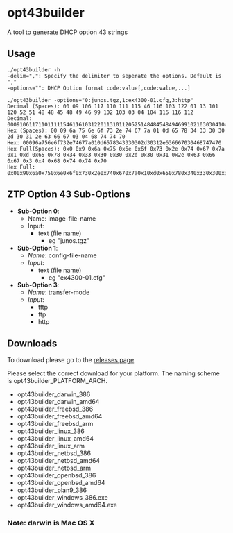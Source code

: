opt43builder
============

A tool to generate DHCP option 43 strings

Usage
-----

```
./opt43builder -h
-delim=",": Specify the delimiter to seperate the options. Default is ","
-options="": DHCP Option format code:value[,code:value,...]

./opt43builder -options="0:junos.tgz,1:ex4300-01.cfg,3:http"
Decimal (Spaces): 00 09 106 117 110 111 115 46 116 103 122 01 13 101 120 52 51 48 48 45 48 49 46 99 102 103 03 04 104 116 116 112
Decimal: 00091061171101111154611610312201131011205251484845484946991021030304104116116112
Hex (Spaces): 00 09 6a 75 6e 6f 73 2e 74 67 7a 01 0d 65 78 34 33 30 30 2d 30 31 2e 63 66 67 03 04 68 74 74 70
Hex: 00096a756e6f732e74677a010d6578343330302d30312e636667030468747470
Hex Full(Spaces): 0x0 0x9 0x6a 0x75 0x6e 0x6f 0x73 0x2e 0x74 0x67 0x7a 0x1 0xd 0x65 0x78 0x34 0x33 0x30 0x30 0x2d 0x30 0x31 0x2e 0x63 0x66 0x67 0x3 0x4 0x68 0x74 0x74 0x70
Hex Full: 0x00x90x6a0x750x6e0x6f0x730x2e0x740x670x7a0x10xd0x650x780x340x330x300x300x2d0x300x310x2e0x630x660x670x30x40x680x740x740x70

```

ZTP Option 43 Sub-Options
-------------------------
- __Sub-Option 0__:
	- Name: image-file-name
	- Input:
		- text (file name)
			- eg "junos.tgz"
- __Sub-Option 1__:
	- _Name_: config-file-name
	- _Input_:
		- text (file name)
			- eg "ex4300-01.cfg"
- __Sub-Option 3__:
	- _Name_: transfer-mode
	- _Input_:
		- tftp 
		- ftp
		- http

Downloads
---------

To download please go to the [releases page](https://github.com/JNPRAutomate/opt43builder/releases)

Please select the correct download for your platform. The naming scheme is opt43builder_PLATFORM_ARCH.

-	opt43builder_darwin_386
-	opt43builder_darwin_amd64
-	opt43builder_freebsd_386
-	opt43builder_freebsd_amd64
-	opt43builder_freebsd_arm
-	opt43builder_linux_386
-	opt43builder_linux_amd64
-	opt43builder_linux_arm
-	opt43builder_netbsd_386
-	opt43builder_netbsd_amd64
-	opt43builder_netbsd_arm
-	opt43builder_openbsd_386
-	opt43builder_openbsd_amd64
-	opt43builder_plan9_386
-	opt43builder_windows_386.exe
-	opt43builder_windows_amd64.exe

### Note: darwin is Mac OS X
